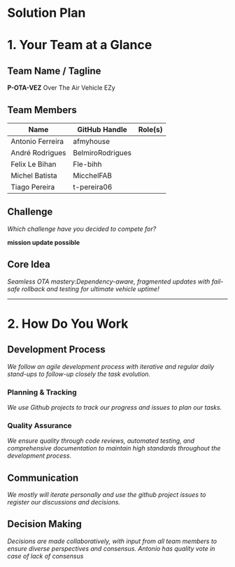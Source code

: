 # Solution Plan

# 1. Your Team at a Glance

## Team Name / Tagline  
**P-OTA-VEZ**
Over The Air Vehicle EZy

## Team Members  
| Name  | GitHub Handle  | Role(s) |
|-------|----------------|---------|
|Antonio Ferreira|afmyhouse       |         |
|André Rodrigues  |BelmiroRodrigues|         |
|Felix  Le Bihan |Fle-bihh        |         |
|Michel Batista |MicchelFAB      |         |
|Tiago Pereira |t-pereira06     |         |

## Challenge  
*Which challenge have you decided to compete for?*

**mission update possible**

## Core Idea  
*Seamless OTA mastery:Dependency-aware, fragmented updates with fail-safe rollback and testing for ultimate vehicle uptime!*

---

# 2. How Do You Work

## Development Process  
*We follow an agile development process with iterative and regular daily stand-ups to follow-up closely the task evolution.*

### Planning & Tracking  
*We use Github projects to track our progress and issues to plan our tasks.*

### Quality Assurance  
*We ensure quality through code reviews, automated testing, and comprehensive documentation to maintain high standards throughout the development process.*

## Communication  
*We mostly will iterate personally and use the github project issues to register our discussions and decisions.*

## Decision Making  
*Decisions are made collaboratively, with input from all team members to ensure diverse perspectives and consensus. Antonio has quality vote in case of lack of consensus*
